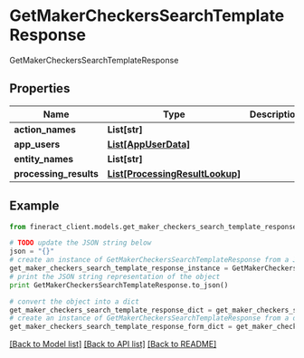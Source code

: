 # GetMakerCheckersSearchTemplateResponse

GetMakerCheckersSearchTemplateResponse

## Properties

Name | Type | Description | Notes
------------ | ------------- | ------------- | -------------
**action_names** | **List[str]** |  | [optional] 
**app_users** | [**List[AppUserData]**](AppUserData.md) |  | [optional] 
**entity_names** | **List[str]** |  | [optional] 
**processing_results** | [**List[ProcessingResultLookup]**](ProcessingResultLookup.md) |  | [optional] 

## Example

```python
from fineract_client.models.get_maker_checkers_search_template_response import GetMakerCheckersSearchTemplateResponse

# TODO update the JSON string below
json = "{}"
# create an instance of GetMakerCheckersSearchTemplateResponse from a JSON string
get_maker_checkers_search_template_response_instance = GetMakerCheckersSearchTemplateResponse.from_json(json)
# print the JSON string representation of the object
print GetMakerCheckersSearchTemplateResponse.to_json()

# convert the object into a dict
get_maker_checkers_search_template_response_dict = get_maker_checkers_search_template_response_instance.to_dict()
# create an instance of GetMakerCheckersSearchTemplateResponse from a dict
get_maker_checkers_search_template_response_form_dict = get_maker_checkers_search_template_response.from_dict(get_maker_checkers_search_template_response_dict)
```
[[Back to Model list]](../README.md#documentation-for-models) [[Back to API list]](../README.md#documentation-for-api-endpoints) [[Back to README]](../README.md)


